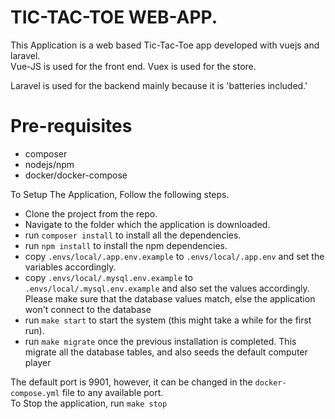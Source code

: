 # TIC-TAC-TOE WEB-APP.
This Application is a web based Tic-Tac-Toe app developed with vuejs and laravel.<br />
Vue-JS is used for the front end. Vuex is used for the store.<br />

Laravel is used for the backend mainly because it is 'batteries included.'

# Pre-requisites
* composer
* nodejs/npm
* docker/docker-compose


To Setup The Application, Follow the following steps.

* Clone the project from the repo.
* Navigate to the folder which the application is downloaded.
* run `composer install` to install all the dependencies.
* run `npm install` to install the npm dependencies.
* copy `.envs/local/.app.env.example` to `.envs/local/.app.env` and set the variables accordingly.
* copy `.envs/local/.mysql.env.example` to `.envs/local/.mysql.env.example` and also set the values accordingly.
    <br />Please make sure that the database values match, else the application won't connect to the database
* run `make start` to start the system (this might take a while for the first run).
* run `make migrate` once the previous installation is completed. This migrate all the database tables, and also seeds the default computer player


The default port is 9901, however, it can be changed in the `docker-compose.yml` file to any available port.<br />
To Stop the application, run `make stop`
